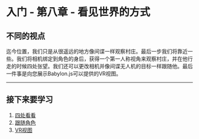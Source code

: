 入门 - 第八章 - 看见世界的方式
===

## 不同的视点

迄今位置，我们只是从很遥远的地方像间谍一样观察村庄。最后一步我们将靠近一些。我们将相机绑定到角色的身后，获得一个第一人称视角来观察村庄，并在他行走的时候四处张望。我们还可以更改相机并像间谍无人机的目标一样跟随他。最后一件事是向您展示Babylon.js可以提供的VR视图。


---

## 接下来要学习

1. [四处看看](./1-四处看看.md)
2. [跟随角色](./2-跟随角色.md)
3. [VR视图](./3-VR视图.md)